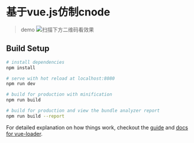 # 基于vue.js仿制cnode

> demo
![扫描下方二维码看效果](https://github.com/mangogit/mangogit.github.io/raw/master/cnode/QRcode.png)

## Build Setup

``` bash
# install dependencies
npm install

# serve with hot reload at localhost:8080
npm run dev

# build for production with minification
npm run build

# build for production and view the bundle analyzer report
npm run build --report
```

For detailed explanation on how things work, checkout the [guide](http://vuejs-templates.github.io/webpack/) and [docs for vue-loader](http://vuejs.github.io/vue-loader).
